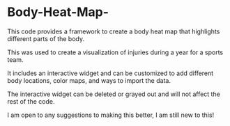 # Body-Heat-Map-

This code provides a framework to create a body heat map that highlights different parts of the body. 

This was used to create a visualization of injuries during a year for a sports team.

It includes an interactive widget and can be customized to add different body locations, color maps, and ways to import the data. 

The interactive widget can be deleted or grayed out and will not affect the rest of the code. 

I am open to any suggestions to making this better, I am still new to this!
